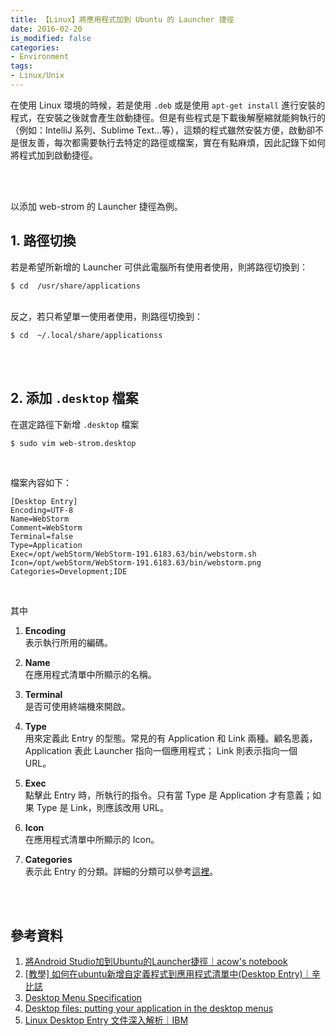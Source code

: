 ```yaml
---
title: 【Linux】將應用程式加到 Ubuntu 的 Launcher 捷徑
date: 2016-02-20
is_modified: false
categories:
- Environment
tags:
- Linux/Unix 
--- 
```


在使用 Linux 環境的時候，若是使用 `.deb` 或是使用 `apt-get install` 進行安裝的程式，在安裝之後就會產生啟動捷徑。但是有些程式是下載後解壓縮就能夠執行的（例如：IntelliJ 系列、Sublime Text...等），這類的程式雖然安裝方便，啟動卻不是很友善，每次都需要執行去特定的路徑或檔案，實在有點麻煩，因此記錄下如何將程式加到啟動捷徑。

<!--more-->
<br><br>  

以添加 web-strom 的 Launcher 捷徑為例。


## 1. 路徑切換

若是希望所新增的 Launcher 可供此電腦所有使用者使用，則將路徑切換到：
```shell
$ cd  /usr/share/applications
```

<br> 反之，若只希望單一使用者使用，則路徑切換到：
```shell
$ cd  ~/.local/share/applicationss
```
<br><br>

## 2. 添加 `.desktop` 檔案

在選定路徑下新增 `.desktop` 檔案
```shell
$ sudo vim web-strom.desktop
```
<br>

檔案內容如下：
```
[Desktop Entry]
Encoding=UTF-8
Name=WebStorm
Comment=WebStorm
Terminal=false
Type=Application
Exec=/opt/webStorm/WebStorm-191.6183.63/bin/webstorm.sh
Icon=/opt/webStorm/WebStorm-191.6183.63/bin/webstorm.png
Categories=Development;IDE
```
<br>

其中

1. **Encoding**  
    表示執行所用的編碼。
    
2. **Name**  
    在應用程式清單中所顯示的名稱。
    
3. **Terminal**  
    是否可使用終端機來開啟。
    
4. **Type**  
    用來定義此 Entry 的型態。常見的有 Application 和 Link 兩種。顧名思義， Application 表此 Launcher 指向一個應用程式； Link 則表示指向一個 URL。   

5. **Exec**  
    點擊此 Entry 時，所執行的指令。只有當 Type 是 Application 才有意義；如果 Type 是 Link，則應該改用 URL。
    
4. **Icon**  
    在應用程式清單中所顯示的 Icon。

5. **Categories**  
    表示此 Entry 的分類。詳細的分類可以參考[這裡](https://specifications.freedesktop.org/menu-spec/menu-spec-1.0.html#category-registry)。



<br><br> 

## 參考資料 
1. [將Android Studio加到Ubuntu的Launcher捷徑｜acow's notebook](http://acow.github.io/blog/2013/06/27/jiang-android-studiojia-dao-launcher-jie-jing/)
2. [[教學] 如何在ubuntu新增自定義程式到應用程式清單中(Desktop Entry)｜辛比誌](https://xenby.com/b/167-%E6%95%99%E5%AD%B8-%E5%A6%82%E4%BD%95%E5%9C%A8ubuntu%E6%96%B0%E5%A2%9E%E8%87%AA%E5%AE%9A%E7%BE%A9%E7%A8%8B%E5%BC%8F%E5%88%B0%E6%87%89%E7%94%A8%E7%A8%8B%E5%BC%8F%E6%B8%85%E5%96%AE%E4%B8%ADdesktop-en)
3. [Desktop Menu Specification](https://specifications.freedesktop.org/menu-spec/menu-spec-1.0.html#category-registry)
4. [Desktop files: putting your application in the desktop menus](https://developer.gnome.org/integration-guide/stable/desktop-files.html.en)
5. [Linux Desktop Entry 文件深入解析｜IBM](https://www.ibm.com/developerworks/cn/linux/l-cn-dtef/index.html)


